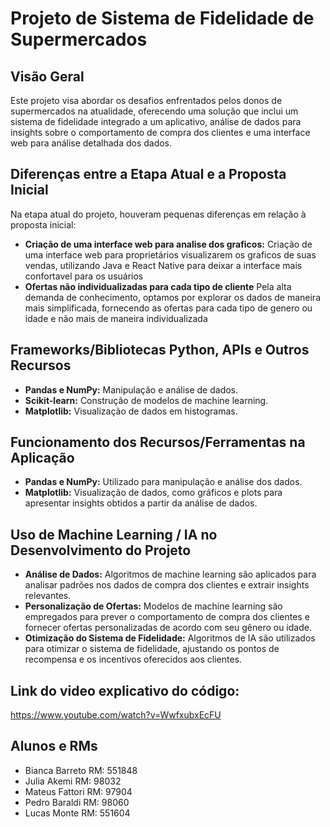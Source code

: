 # Projeto de Sistema de Fidelidade de Supermercados

## Visão Geral

Este projeto visa abordar os desafios enfrentados pelos donos de supermercados na atualidade, oferecendo uma solução que inclui um sistema de fidelidade integrado a um aplicativo, análise de dados para insights sobre o comportamento de compra dos clientes e uma interface web para análise detalhada dos dados.

## Diferenças entre a Etapa Atual e a Proposta Inicial

Na etapa atual do projeto, houveram pequenas diferenças em relação à proposta inicial:

- **Criação de uma interface web para analise dos graficos:** Criação de uma interface web para proprietários visualizarem os graficos de suas vendas, utilizando Java e React Native para deixar a interface mais confortavel para os usuários
- **Ofertas não individualizadas para cada tipo de cliente** Pela alta demanda de conhecimento, optamos por explorar os dados de maneira mais simplificada, fornecendo as ofertas para cada tipo de genero ou idade e não mais de maneira individualizada

## Frameworks/Bibliotecas Python, APIs e Outros Recursos

- **Pandas e NumPy:** Manipulação e análise de dados.
- **Scikit-learn:** Construção de modelos de machine learning.
- **Matplotlib:** Visualização de dados em histogramas.

## Funcionamento dos Recursos/Ferramentas na Aplicação

- **Pandas e NumPy:** Utilizado para manipulação e análise dos dados.
- **Matplotlib:** Visualização de dados, como gráficos e plots para apresentar insights obtidos a partir da análise de dados.

## Uso de Machine Learning / IA no Desenvolvimento do Projeto

- **Análise de Dados:** Algoritmos de machine learning são aplicados para analisar padrões nos dados de compra dos clientes e extrair insights relevantes.
- **Personalização de Ofertas:** Modelos de machine learning são empregados para prever o comportamento de compra dos clientes e fornecer ofertas personalizadas de acordo com seu gênero ou idade.
- **Otimização do Sistema de Fidelidade:** Algoritmos de IA são utilizados para otimizar o sistema de fidelidade, ajustando os pontos de recompensa e os incentivos oferecidos aos clientes.

## Link do video explicativo do código: 

https://www.youtube.com/watch?v=WwfxubxEcFU

## Alunos e RMs

- Bianca Barreto RM: 551848
- Julia Akemi RM: 98032
- Mateus Fattori RM: 97904
- Pedro Baraldi RM: 98060
- Lucas Monte RM: 551604
